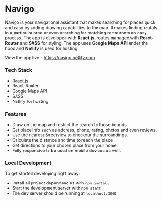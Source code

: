 # Navigo

Navigo is your navigational assistant that makes searching for places quick and easy by adding drawing capabilities to the map. It makes finding rentals in a particular area or even searching for matching restaurants an easy process. The app is developed with **React.js**, routes managed with **React-Router** and **SASS** for styling. The app uses **Google Maps API** under the hood and **Netlify** is used for hosting.

View the app live - https://navigo.netlify.com

### Tech Stack
* React.js
* React-Router
* Google Maps API
* SASS
* Netlify for hosting

### Features 
* Draw on the map and restrict the search to those bounds.
* Get place info such as address, phone, rating, photos and even reviews.
* Use the nearest Streetview to checkout the surroundings.
* Calculate the distance and time to reach the place.
* Get directions to your chosen place from your home.
* Fully responsive to be used on mobile devices as well.

### Local Development 
To get started developing right away:

* Install all project dependencies with `npm install`
* Start the development server with `npm start`
* The dev server should be running at `localhost:3000`
